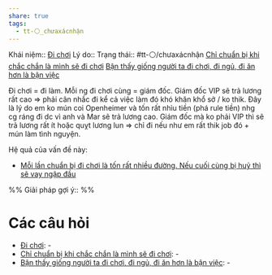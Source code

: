 ```yaml
---
share: true
tags:
  - tt-⚪_chưaxácnhận
---
```


Khái niệm:: [Đi chơi](../T%E1%BB%AB%20%C4%91i%E1%BB%83n/T%C3%ADch%20c%E1%BB%B1c/%C4%90i%20ch%C6%A1i.md)
Lý do:: 
Trạng thái:: #tt-⚪/chưaxácnhận
[Chỉ chuẩn bị khi chắc chắn là mình sẽ đi chơi](./Ch%E1%BB%89%20chu%E1%BA%A9n%20b%E1%BB%8B%20khi%20ch%E1%BA%AFc%20ch%E1%BA%AFn%20l%C3%A0%20m%C3%ACnh%20s%E1%BA%BD%20%C4%91i%20ch%C6%A1i.md) 
[Bận thấy giống người ta đi chơi, đi ngủ, đi ăn hơn là bận việc](./R%C3%A1c/B%E1%BA%ADn%20th%E1%BA%A5y%20gi%E1%BB%91ng%20ng%C6%B0%E1%BB%9Di%20ta%20%C4%91i%20ch%C6%A1i,%20%C4%91i%20ng%E1%BB%A7,%20%C4%91i%20%C4%83n%20h%C6%A1n%20l%C3%A0%20b%E1%BA%ADn%20vi%E1%BB%87c.md)

Đi chơi = đi làm. Mỗi ng đi chơi cùng = giám đốc. Giám đốc VIP sẽ trả lương rất cao => phải cân nhắc đi kể cả việc làm đó khó khăn khổ sở / ko thik. Đây là lý do em ko mún coi Openheimer và tốn rất nhìu tiền (phá rule tiền) nhg cg ráng đi dc vì anh và Mar sẽ trả lương cao. Giám đốc mà ko phải VIP thì sẽ trả lương rất ít hoặc quỵt lương lun => chỉ đi nếu như em rất thik job đó + mún làm tình nguyện.

Hệ quả của vấn đề này:
- [Mỗi lần chuẩn bị đi chơi là tốn rất nhiều đường. Nếu cuối cùng bị huỷ thì sẽ vay ngập đầu](../Kh%C3%B3%20kh%C4%83n/M%E1%BB%97i%20l%E1%BA%A7n%20chu%E1%BA%A9n%20b%E1%BB%8B%20%C4%91i%20ch%C6%A1i%20l%C3%A0%20t%E1%BB%91n%20r%E1%BA%A5t%20nhi%E1%BB%81u%20%C4%91%C6%B0%E1%BB%9Dng.%20N%E1%BA%BFu%20cu%E1%BB%91i%20c%C3%B9ng%20b%E1%BB%8B%20hu%E1%BB%B7%20th%C3%AC%20s%E1%BA%BD%20vay%20ng%E1%BA%ADp%20%C4%91%E1%BA%A7u.md)


%%
Giải pháp gợi ý:: 
%%



# Các câu hỏi
- [Đi chơi](../T%E1%BB%AB%20%C4%91i%E1%BB%83n/T%C3%ADch%20c%E1%BB%B1c/%C4%90i%20ch%C6%A1i.md): \-
- [Chỉ chuẩn bị khi chắc chắn là mình sẽ đi chơi](./Ch%E1%BB%89%20chu%E1%BA%A9n%20b%E1%BB%8B%20khi%20ch%E1%BA%AFc%20ch%E1%BA%AFn%20l%C3%A0%20m%C3%ACnh%20s%E1%BA%BD%20%C4%91i%20ch%C6%A1i.md): \-
- [Bận thấy giống người ta đi chơi, đi ngủ, đi ăn hơn là bận việc](./R%C3%A1c/B%E1%BA%ADn%20th%E1%BA%A5y%20gi%E1%BB%91ng%20ng%C6%B0%E1%BB%9Di%20ta%20%C4%91i%20ch%C6%A1i,%20%C4%91i%20ng%E1%BB%A7,%20%C4%91i%20%C4%83n%20h%C6%A1n%20l%C3%A0%20b%E1%BA%ADn%20vi%E1%BB%87c.md): \-

